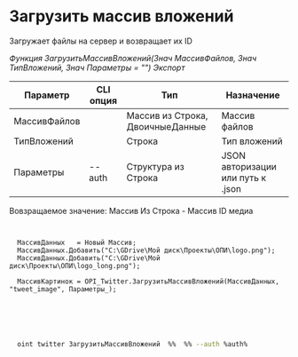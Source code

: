 ﻿---
sidebar_position: 7
---

# Загрузить массив вложений 
 Загружает файлы на сервер и возвращает их ID


*Функция ЗагрузитьМассивВложений(Знач МассивФайлов, Знач ТипВложений, Знач Параметры = "") Экспорт*

  | Параметр | CLI опция | Тип | Назначение |
  |-|-|-|-|
  | МассивФайлов |  | Массив из Строка, ДвоичныеДанные | Массив файлов |
  | ТипВложений |  | Строка | Тип вложений |
  | Параметры | --auth | Структура из Строка | JSON авторизации или путь к .json |

  
  Вовзращаемое значение:   Массив Из Строка -  Массив ID медиа

```bsl title="Пример кода"
	
  
  МассивДанных   = Новый Массив;
  МассивДанных.Добавить("C:\GDrive\Мой диск\Проекты\ОПИ\logo.png");
  МассивДанных.Добавить("C:\GDrive\Мой диск\Проекты\ОПИ\logo_long.png");
  
  МассивКартинок = OPI_Twitter.ЗагрузитьМассивВложений(МассивДанных, "tweet_image", Параметры_);
  
  

	
```

```sh title="Пример команд CLI"
    
  oint twitter ЗагрузитьМассивВложений  %%  %% --auth %auth%

```


```json title="Результат"



```
